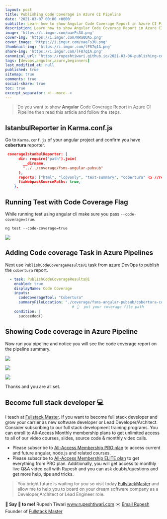 ```yaml
---
layout: post
title: Publishing Code Coverage in Azure CI Pipeline  
date: '2021-03-07 00:00 +0000'
subtitle: Learn how to show Angular Code Coverage Report in Azure CI Pipeline   
description: Learn how to show Angular Code Coverage Report in Azure CI Pipeline 
image: 'https://i.imgur.com/oaeFs3U.png'
cover-img: 'https://i.imgur.com/NRaQUA5.png'
cover_image: 'https://i.imgur.com/oaeFs3U.png'
thumbnail-img: 'https://i.imgur.com/lF87q1A.png'
share-img: 'https://i.imgur.com/lF87q1A.png'
canonical_url: 'https://rupeshtiwari.github.io/2021-03-06-publishing-code-coverage-in-azure-ci-pipeline/'
tags: [devops,angular,azure,beginners]
last_modified_at: null
published: true
sitemap: true
comments: true
social-share: true
toc: true
excerpt_separator: <!--more-->
---
```

 
> Do you want to show **Angular** Code Coverage Report in Azure CI Pipeline then read this article and follow the steps. 


## IstanbulReporter in Karma.conf.js
Go to `Karma.conf.js` of your angular project and confirm you have **cobertura** reporter. 

```json
 coverageIstanbulReporter: {
      dir: require("path").join(
        __dirname,
        "../../coverage/fsms-angular-pubsub"
      ),
      reports: ["html", "lcovonly", "text-summary", "cobertura" 👈 //required],
      fixWebpackSourcePaths: true,
    },
```


## Running Test with Code Coverage Flag

While running test using angular cli make sure you pass `--code-coverage=true`. 

```shell
ng test --code-coverage=true
```
![](https://i.imgur.com/XXYxtHz.png)



## Adding Code coverage Task in Azure Pipelines

Next use `PublishCodeCoverageResults@1`  task from azure DevOps to publish the `cobertura` report. 

```yaml
  - task: PublishCodeCoverageResults@1
    enabled: true
    displayName: Code Coverage
    inputs:
      codeCoverageTool: "Cobertura"
      summaryFileLocation: "./coverage/fsms-angular-pubsub/cobertura-coverage.xml"
                              # 👆  put your coverage file path
    condition: |
      succeeded()
```

## Showing Code coverage in Azure Pipeline

Now run you pipeline and notice you will see the code coverage report on the pipeline summary. 

![](https://i.imgur.com/6LFMWCN.png)

![](https://i.imgur.com/zIGEJDF.png)

![](https://i.imgur.com/qn4sNuG.png)

Thanks and you are all set. 


## Become full stack developer 💻

I teach at [Fullstack Master](https://www.fullstackmaster.net).  If you want to become full stack developer and grow your carrier as new software developer or Lead Developer/Architect. Consider subscribing to our full stack development training programs. You can enroll to All-Access Monthly membership plans to get unlimited access to all of our video courses, slides, source code & monthly video calls.

- Please subscribe to [All-Access Membership PRO plan](https://www.fullstackmaster.net/pro) to access current and future angular, node.js and related courses.
- Please subscribe to [All-Access Membership ELITE plan](https://www.fullstackmaster.net/elite) to get everything from PRO plan. Additionally, you will get access to monthly live Q&A video call with Rupesh and you can ask doubts/questions and get more help, tips and tricks.

> You bright future is waiting for you so visit today [FullstackMaster](www.fullstackmaster.net) and allow me to help you to board on your dream software company as a Developer,Architect or Lead Engineer role.

**💖 Say 👋 to me!**
Rupesh Tiwari
<a href="https://www.rupeshtiwari.com"> www.rupeshtiwari.com</a> 
✉️ <a href="mailto:fullstackmaster1@gmail.com?subject=Hi"> Email Rupesh</a>
Founder of <a href="https://www.fullstackmaster.net"> Fullstack Master</a>